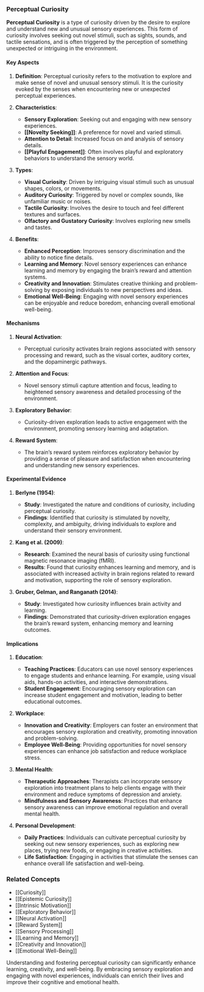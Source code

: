 ### Perceptual Curiosity

**Perceptual Curiosity** is a type of curiosity driven by the desire to explore and understand new and unusual sensory experiences. This form of curiosity involves seeking out novel stimuli, such as sights, sounds, and tactile sensations, and is often triggered by the perception of something unexpected or intriguing in the environment.

#### Key Aspects

1. **Definition**:
   Perceptual curiosity refers to the motivation to explore and make sense of novel and unusual sensory stimuli. It is the curiosity evoked by the senses when encountering new or unexpected perceptual experiences.

2. **Characteristics**:
   - **Sensory Exploration**: Seeking out and engaging with new sensory experiences.
   - **[[Novelty Seeking]]**: A preference for novel and varied stimuli.
   - **Attention to Detail**: Increased focus on and analysis of sensory details.
   - **[[Playful Engagement]]**: Often involves playful and exploratory behaviors to understand the sensory world.

3. **Types**:
   - **Visual Curiosity**: Driven by intriguing visual stimuli such as unusual shapes, colors, or movements.
   - **Auditory Curiosity**: Triggered by novel or complex sounds, like unfamiliar music or noises.
   - **Tactile Curiosity**: Involves the desire to touch and feel different textures and surfaces.
   - **Olfactory and Gustatory Curiosity**: Involves exploring new smells and tastes.

4. **Benefits**:
   - **Enhanced Perception**: Improves sensory discrimination and the ability to notice fine details.
   - **Learning and Memory**: Novel sensory experiences can enhance learning and memory by engaging the brain’s reward and attention systems.
   - **Creativity and Innovation**: Stimulates creative thinking and problem-solving by exposing individuals to new perspectives and ideas.
   - **Emotional Well-Being**: Engaging with novel sensory experiences can be enjoyable and reduce boredom, enhancing overall emotional well-being.

#### Mechanisms

1. **Neural Activation**:
   - Perceptual curiosity activates brain regions associated with sensory processing and reward, such as the visual cortex, auditory cortex, and the dopaminergic pathways.

2. **Attention and Focus**:
   - Novel sensory stimuli capture attention and focus, leading to heightened sensory awareness and detailed processing of the environment.

3. **Exploratory Behavior**:
   - Curiosity-driven exploration leads to active engagement with the environment, promoting sensory learning and adaptation.

4. **Reward System**:
   - The brain’s reward system reinforces exploratory behavior by providing a sense of pleasure and satisfaction when encountering and understanding new sensory experiences.

#### Experimental Evidence

1. **Berlyne (1954)**:
   - **Study**: Investigated the nature and conditions of curiosity, including perceptual curiosity.
   - **Findings**: Identified that curiosity is stimulated by novelty, complexity, and ambiguity, driving individuals to explore and understand their sensory environment.

2. **Kang et al. (2009)**:
   - **Research**: Examined the neural basis of curiosity using functional magnetic resonance imaging (fMRI).
   - **Results**: Found that curiosity enhances learning and memory, and is associated with increased activity in brain regions related to reward and motivation, supporting the role of sensory exploration.

3. **Gruber, Gelman, and Ranganath (2014)**:
   - **Study**: Investigated how curiosity influences brain activity and learning.
   - **Findings**: Demonstrated that curiosity-driven exploration engages the brain’s reward system, enhancing memory and learning outcomes.

#### Implications

1. **Education**:
   - **Teaching Practices**: Educators can use novel sensory experiences to engage students and enhance learning. For example, using visual aids, hands-on activities, and interactive demonstrations.
   - **Student Engagement**: Encouraging sensory exploration can increase student engagement and motivation, leading to better educational outcomes.

2. **Workplace**:
   - **Innovation and Creativity**: Employers can foster an environment that encourages sensory exploration and creativity, promoting innovation and problem-solving.
   - **Employee Well-Being**: Providing opportunities for novel sensory experiences can enhance job satisfaction and reduce workplace stress.

3. **Mental Health**:
   - **Therapeutic Approaches**: Therapists can incorporate sensory exploration into treatment plans to help clients engage with their environment and reduce symptoms of depression and anxiety.
   - **Mindfulness and Sensory Awareness**: Practices that enhance sensory awareness can improve emotional regulation and overall mental health.

4. **Personal Development**:
   - **Daily Practices**: Individuals can cultivate perceptual curiosity by seeking out new sensory experiences, such as exploring new places, trying new foods, or engaging in creative activities.
   - **Life Satisfaction**: Engaging in activities that stimulate the senses can enhance overall life satisfaction and well-being.

### Related Concepts

- [[Curiosity]]
- [[Epistemic Curiosity]]
- [[Intrinsic Motivation]]
- [[Exploratory Behavior]]
- [[Neural Activation]]
- [[Reward System]]
- [[Sensory Processing]]
- [[Learning and Memory]]
- [[Creativity and Innovation]]
- [[Emotional Well-Being]]

Understanding and fostering perceptual curiosity can significantly enhance learning, creativity, and well-being. By embracing sensory exploration and engaging with novel experiences, individuals can enrich their lives and improve their cognitive and emotional health.